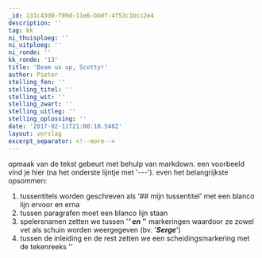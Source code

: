 ```yaml
---
_id: 131c43d0-f09d-11e6-bb0f-4f53c1bcc2e4
description: ''
tag: kk
ni_thuisploeg: ''
ni_uitploeg: ''
ni_ronde: ''
kk_ronde: '13'
title: 'Beam us up, Scotty!'
author: Pieter
stelling_fen: ''
stelling_titel: ''
stelling_wit: ''
stelling_zwart: ''
stelling_uitleg: ''
stelling_oplossing: ''
date: '2017-02-11T21:00:10.548Z'
layout: verslag
excerpt_separator: <!--more-->
---
```

opmaak van de tekst gebeurt met behulp van markdown. een voorbeeld vind je hier (na het onderste lijntje met '---'). even het belangrijkste opsommen:

1. tussentitels worden geschreven als '## mijn tussentitel' met een blanco lijn ervoor en erna
2. tussen paragrafen moet een blanco lijn staan
3. spelersnamen zetten we tussen '**_' en '_**' markeringen waardoor ze zowel vet als schuin worden weergegeven (bv. '**_Serge_**')
4. tussen de inleiding en de rest zetten we een scheidingsmarkering met de tekenreeks '<!--more-->'
